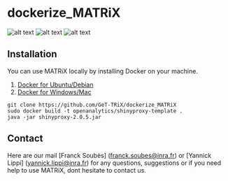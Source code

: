 # dockerize_MATRiX
![alt text](https://avatars0.githubusercontent.com/u/5429470?s=200&v=4 )
![alt text](https://cdn.pixabay.com/photo/2014/04/02/10/55/plus-304947_960_720.png )
![alt text](https://avatars2.githubusercontent.com/u/274806?s=200&v=4)

## Installation

You can use MATRiX locally by installing Docker on your machine.
1. [Docker for Ubuntu/Debian](https://docs.docker.com/install/linux/docker-ce/ubuntu/)
2. [Docker for Windows/Mac](https://www.docker.com/)

```
git clone https://github.com/GeT-TRiX/dockerize_MATRiX
sudo docker build -t openanalytics/shinyproxy-template .
java -jar shinyproxy-2.0.5.jar
```

## Contact

Here are our mail [Franck Soubès] (franck.soubes@inra.fr) or [Yannick Lippi] (yannick.lippi@inra.fr) for any questions, suggestions or if you need help to use MATRiX, dont hesitate to contact us.
